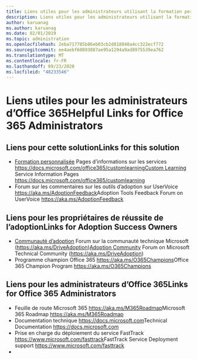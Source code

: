 ```yaml
---
title: Liens utiles pour les administrateurs utilisant la formation personnalisée pour Office 365
description: Liens utiles pour les administrateurs utilisant la formation personnalisée pour Office 365
author: karuanag
ms.author: karuanag
ms.date: 02/01/2019
ms.topic: administration
ms.openlocfilehash: 2eba717785b86eb03cb2d818040a4cc322ecf772
ms.sourcegitcommit: ee4aebf60893887ae95a1294a9ad8975539ea762
ms.translationtype: MT
ms.contentlocale: fr-FR
ms.lasthandoff: 09/23/2020
ms.locfileid: "48233546"
---
```

# <a name="helpful-links-for-office-365-administrators"></a><span data-ttu-id="c0a56-103">Liens utiles pour les administrateurs d’Office 365</span><span class="sxs-lookup"><span data-stu-id="c0a56-103">Helpful Links for Office 365 Administrators</span></span>

## <a name="links-for-this-solution"></a><span data-ttu-id="c0a56-104">Liens pour cette solution</span><span class="sxs-lookup"><span data-stu-id="c0a56-104">Links for this solution</span></span>

- <span data-ttu-id="c0a56-105">[Formation personnalisée](https://docs.microsoft.com/office365/customlearning) Pages d’informations sur les services https://docs.microsoft.com/office365/customlearning</span><span class="sxs-lookup"><span data-stu-id="c0a56-105">[Custom Learning](https://docs.microsoft.com/office365/customlearning) Service Information Pages https://docs.microsoft.com/office365/customlearning</span></span>
- <span data-ttu-id="c0a56-106">Forum sur les commentaires sur les outils d’adoption sur UserVoice https://aka.ms/AdoptionFeedback</span><span class="sxs-lookup"><span data-stu-id="c0a56-106">Adoption Tools Feedback Forum on UserVoice https://aka.ms/AdoptionFeedback</span></span> 

## <a name="links-for-adoption-success-owners"></a><span data-ttu-id="c0a56-107">Liens pour les propriétaires de réussite de l’adoption</span><span class="sxs-lookup"><span data-stu-id="c0a56-107">Links for Adoption Success Owners</span></span>
- <span data-ttu-id="c0a56-108">[Communauté d’adoption](https://aka.ms/DriveAdoption) Forum sur la communauté technique Microsoft (https://aka.ms/DriveAdoption)</span><span class="sxs-lookup"><span data-stu-id="c0a56-108">[Adoption Community](https://aka.ms/DriveAdoption) Forum on Microsoft Technical Community (https://aka.ms/DriveAdoption)</span></span>
- <span data-ttu-id="c0a56-109">Programme champion Office 365 https://aka.ms/O365Champions</span><span class="sxs-lookup"><span data-stu-id="c0a56-109">Office 365 Champion Program https://aka.ms/O365Champions</span></span> 

## <a name="links-for-office-365-administrators"></a><span data-ttu-id="c0a56-110">Liens pour les administrateurs d’Office 365</span><span class="sxs-lookup"><span data-stu-id="c0a56-110">Links for Office 365 Administrators</span></span>
- <span data-ttu-id="c0a56-111">Feuille de route Microsoft 365 https://aka.ms/M365Roadmap</span><span class="sxs-lookup"><span data-stu-id="c0a56-111">Microsoft 365 Roadmap https://aka.ms/M365Roadmap</span></span>
- <span data-ttu-id="c0a56-112">Documentation technique https://docs.microsoft.com</span><span class="sxs-lookup"><span data-stu-id="c0a56-112">Technical Documentation https://docs.microsoft.com</span></span>
- <span data-ttu-id="c0a56-113">Prise en charge du déploiement du service FastTrack https://www.microsoft.com/fasttrack</span><span class="sxs-lookup"><span data-stu-id="c0a56-113">FastTrack Service Deployment support https://www.microsoft.com/fasttrack</span></span>
- 
